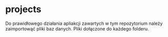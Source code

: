 # projects

Do prawidłowego działania apliakcji zawartych w tym repozytorium należy zaimportowąć pliki baz danych.
Pliki dołączone do każdego folderu.
